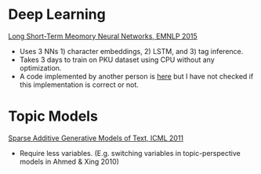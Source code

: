 # Deep Learning
[Long Short-Term Meomory Neural Networks, EMNLP 2015](http://www.emnlp2015.org/proceedings/EMNLP/pdf/EMNLP141.pdf)
* Uses 3 NNs 1) character embeddings, 2) LSTM, and 3) tag inference.
* Takes 3 days to train on PKU dataset using CPU without any optimization.
* A code implemented by another person is [here](https://github.com/dalstonChen/CWS_LSTM) but I have not checked if this implementation is correct or not.

# Topic Models
[Sparse Additive Generative Models of Text, ICML 2011](http://machinelearning.wustl.edu/mlpapers/paper_files/ICML2011Eisenstein_534.pdf)
* Require less variables. (E.g. switching variables in topic-perspective models in Ahmed & Xing 2010)
